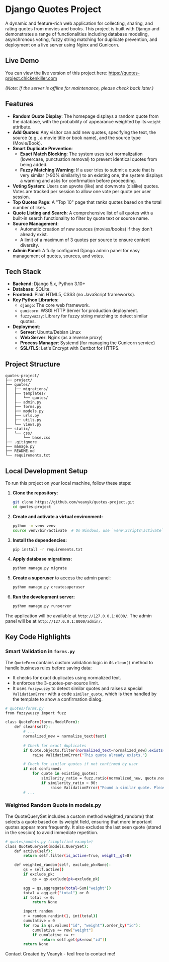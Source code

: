 # Django Quotes Project

A dynamic and feature-rich web application for collecting, sharing, and rating quotes from movies and books. This project is built with Django and demonstrates a range of functionalities including database modeling, asynchronous voting, fuzzy string matching for duplicate prevention, and deployment on a live server using Nginx and Gunicorn.

## Live Demo

You can view the live version of this project here:
https://quotes-project.chickenkiller.com

*(Note: If the server is offline for maintenance, please check back later.)*

## Features

- **Random Quote Display**: The homepage displays a random quote from the database, with the probability of appearance weighted by its `weight` attribute.
- **Add Quotes**: Any visitor can add new quotes, specifying the text, the source (e.g., a movie title or book name), and the source type (Movie/Book).
- **Smart Duplicate Prevention**:
    - **Exact Match Blocking**: The system uses text normalization (lowercase, punctuation removal) to prevent identical quotes from being added.
    - **Fuzzy Matching Warning**: If a user tries to submit a quote that is very similar (>90% similarity) to an existing one, the system displays a warning and asks for confirmation before proceeding.
- **Voting System**: Users can upvote (like) and downvote (dislike) quotes. Votes are tracked per session to allow one vote per quote per user session.
- **Top Quotes Page**: A "Top 10" page that ranks quotes based on the total number of likes.
- **Quote Listing and Search**: A comprehensive list of all quotes with a built-in search functionality to filter by quote text or source name.
- **Source Management**:
    - Automatic creation of new sources (movies/books) if they don't already exist.
    - A limit of a maximum of 3 quotes per source to ensure content diversity.
- **Admin Panel**: A fully configured Django admin panel for easy management of quotes, sources, and votes.

## Tech Stack

- **Backend**: Django 5.x, Python 3.10+
- **Database**: SQLite.
- **Frontend**: Plain HTML5, CSS3 (no JavaScript frameworks).
- **Key Python Libraries**:
    - `django`: The core web framework.
    - `gunicorn`: WSGI HTTP Server for production deployment.
    - `fuzzywuzzy`: Library for fuzzy string matching to detect similar quotes.
- **Deployment**:
    - **Server**: Ubuntu/Debian Linux
    - **Web Server**: Nginx (as a reverse proxy)
    - **Process Manager**: Systemd (for managing the Gunicorn service)
    - **SSL/TLS**: Let's Encrypt with Certbot for HTTPS.

## Project Structure

```text
quotes-project/
├── project/
├── quotes/
│   ├── migrations/
│   ├── templates/
│   │   └── quotes/
│   ├── admin.py
│   ├── forms.py
│   ├── models.py
│   ├── urls.py
│   ├── utils.py
│   └── views.py
├── static/
│   └── css/
│       └── base.css
├── .gitignore
├── manage.py
├── README.md
└── requirements.txt
```
## Local Development Setup

To run this project on your local machine, follow these steps:

1.  **Clone the repository:**
    ```bash
    git clone https://github.com/veanyk/quotes-project.git
    cd quotes-project
    ```

2.  **Create and activate a virtual environment:**
    ```bash
    python -m venv venv
    source venv/bin/activate  # On Windows, use `venv\Scripts\activate`
    ```

3.  **Install the dependencies:**
    ```bash
    pip install -r requirements.txt
    ```

4.  **Apply database migrations:**
    ```bash
    python manage.py migrate
    ```

5.  **Create a superuser** to access the admin panel:
    ```bash
    python manage.py createsuperuser
    ```

6.  **Run the development server:**
    ```bash
    python manage.py runserver
    ```

The application will be available at `http://127.0.0.1:8000/`.
The admin panel will be at `http://127.0.0.1:8000/admin/`.

## Key Code Highlights

### Smart Validation in `forms.py`

The `QuoteForm` contains custom validation logic in its `clean()` method to handle business rules before saving data:
- It checks for exact duplicates using normalized text.
- It enforces the 3-quotes-per-source limit.
- It uses `fuzzywuzzy` to detect similar quotes and raises a special `ValidationError` with a code `similar_quote`, which is then handled by the template to show a confirmation dialog.

```bash
# quotes/forms.py
from fuzzywuzzy import fuzz

class QuoteForm(forms.ModelForm):
    def clean(self):
        # ...
        normalized_new = normalize_text(text)
        
        # Check for exact duplicates
        if Quote.objects.filter(normalized_text=normalized_new).exists():
            raise ValidationError("This quote already exists.")

        # Check for similar quotes if not confirmed by user
        if not confirmed:
            for quote in existing_quotes:
                similarity_ratio = fuzz.ratio(normalized_new, quote.normalized_text)
                if similarity_ratio > 90:
                    raise ValidationError("Found a similar quote. Please confirm.", code='similar_quote')
        # ...
```

### Weighted Random Quote in models.py
The QuoteQuerySet includes a custom method weighted_random() that selects a quote based on its weight field, ensuring that more important quotes appear more frequently. It also excludes the last seen quote (stored in the session) to avoid immediate repetition.

```bash
# quotes/models.py (simplified example)
class QuoteQuerySet(models.QuerySet):
    def active(self):
        return self.filter(is_active=True, weight__gt=0)

    def weighted_random(self, exclude_pk=None):
        qs = self.active()
        if exclude_pk:
            qs = qs.exclude(pk=exclude_pk)

        agg = qs.aggregate(total=Sum("weight"))
        total = agg.get("total") or 0
        if total <= 0:
            return None

        import random
        r = random.randint(1, int(total))
        cumulative = 0
        for row in qs.values("id", "weight").order_by("id"):
            cumulative += row["weight"]
            if cumulative >= r:
                return self.get(pk=row["id"])
        return None
```

Contact
Created by Veanyk - feel free to contact me!